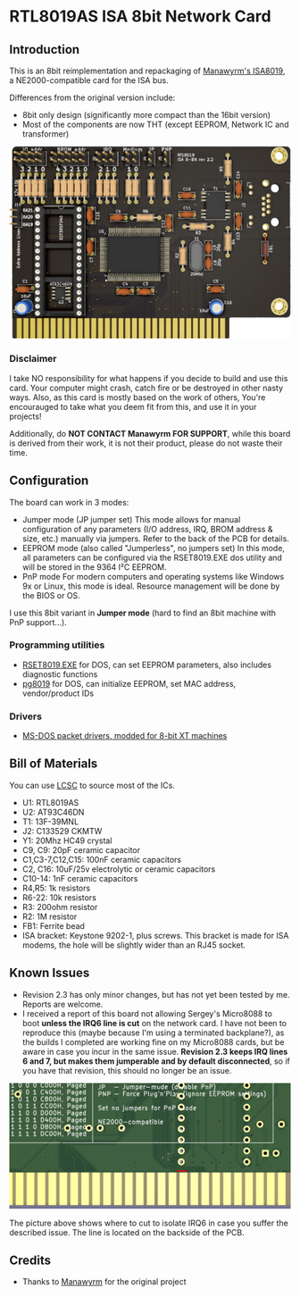 # RTL8019AS ISA 8bit Network Card

## Introduction

This is an 8bit reimplementation and repackaging of [Manawyrm's ISA8019](https://github.com/Manawyrm/ISA8019), a NE2000-compatible card for the ISA bus.

Differences from the original version include:
- 8bit only design (significantly more compact than the 16bit version)
- Most of the components are now THT (except EEPROM, Network IC and transformer)

![Rev. 2.2 PCB](pics/ISA8019.png)

### Disclaimer

I take NO responsibility for what happens if you decide to build and use this card. Your computer might crash, catch fire or be destroyed in other nasty ways.
Also, as this card is mostly based on the work of others, You're encourauged to take what you deem fit from this, and use it in your projects!

Additionally, do **NOT CONTACT Manawyrm FOR SUPPORT**, while this board is derived from their work, it is not their product, please do not waste their time.

## Configuration

The board can work in 3 modes:
- Jumper mode (JP jumper set)
This mode allows for manual configuration of any parameters (I/O address, IRQ, BROM address & size, etc.) manually via jumpers. Refer to the back of the PCB for details. 
- EEPROM mode (also called "Jumperless", no jumpers set)
In this mode, all parameters can be configured via the RSET8019.EXE dos utility and will be stored in the 9364 I²C EEPROM.
- PnP mode
For modern computers and operating systems like Windows 9x or Linux, this mode is ideal. Resource management will be done by the BIOS or OS.

I use this 8bit variant in **Jumper mode** (hard to find an 8bit machine with PnP support...).

### Programming utilities

- [RSET8019.EXE](software/Programming%20utilities/Rset8019.exe) for DOS, can set EEPROM parameters, also includes diagnostic functions
- [pg8019](software/Programming%20utilities/pg8019) for DOS, can initialize EEPROM, set MAC address, vendor/product IDs 

### Drivers

- [MS-DOS packet drivers, modded for 8-bit XT machines](software/Drivers/Crynwr%20packet%20driver%20-%20modified%20for%208bit%20operation)

## Bill of Materials

You can use [LCSC](https://lcsc.com) to source most of the ICs.

- U1: RTL8019AS
- U2: AT93C46DN
- T1: 13F-39MNL
- J2: C133529 CKMTW
- Y1: 20Mhz HC49 crystal
- C9, C9: 20pF ceramic capacitor
- C1,C3-7,C12,C15: 100nF ceramic capacitors
- C2, C16: 10uF/25v electrolytic or ceramic capacitors
- C10-14: 1nF ceramic capacitors
- R4,R5: 1k resistors
- R6-22: 10k resistors
- R3: 200ohm resistor
- R2: 1M resistor
- FB1: Ferrite bead
- ISA bracket: Keystone 9202-1, plus screws. This bracket is made for ISA modems, the hole will be slightly wider than an RJ45 socket.

## Known Issues

- Revision 2.3 has only minor changes, but has not yet been tested by me. Reports are welcome.
- I received a report of this board not allowing Sergey's Micro8088 to boot **unless the IRQ6 line is cut** on the network card. I have not been to reproduce this (maybe because I'm using a terminated backplane?), as the builds I completed are working fine on my Micro8088 cards, but be aware in case you incur in the same issue. **Revision 2.3 keeps IRQ lines 6 and 7, but makes them jumperable and by default disconnected**, so if you have that revision, this should no longer be an issue.

![Rev. 2.2 IRQ6 Trace cut](pics/ISA8019_rev22_irq6cut.png)

The picture above shows where to cut to isolate IRQ6 in case you suffer the described issue. The line is located on the backside of the PCB.

## Credits

- Thanks to [Manawyrm](https://github.com/Manawyrm/ISA8019) for the original project

